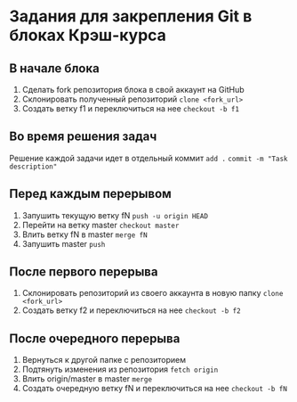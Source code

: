 # Задания для закрепления Git в блоках Крэш-курса
## В начале блока
1. Сделать fork репозитория блока в свой аккаунт на GitHub
2. Склонировать полученный репозиторий `clone <fork_url>`
3. Создать ветку f1 и переключиться на нее `checkout -b f1`

## Во время решения задач
Решение каждой задачи идет в отдельный коммит `add .` `commit -m "Task description"`

## Перед каждым перерывом
1. Запушить текущую ветку fN `push -u origin HEAD`
2. Перейти на ветку master `checkout master`
3. Влить ветку fN в master `merge fN`
4. Запушить master `push`

## После первого перерыва
1. Склонировать репозиторий из своего аккаунта в новую папку `clone <fork_url>`
2. Создать ветку f2 и переключиться на нее `checkout -b f2`

## После очередного перерыва
1. Вернуться к другой папке с репозиторием
2. Подтянуть изменения из репозитория `fetch origin`
3. Влить origin/master в master `merge`
4. Создать очередную ветку fN и переключиться на нее `checkout -b fN`
